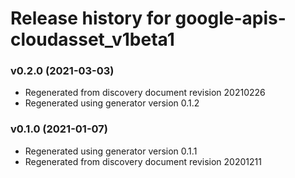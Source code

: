 # Release history for google-apis-cloudasset_v1beta1

### v0.2.0 (2021-03-03)

* Regenerated from discovery document revision 20210226
* Regenerated using generator version 0.1.2

### v0.1.0 (2021-01-07)

* Regenerated using generator version 0.1.1
* Regenerated from discovery document revision 20201211

